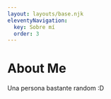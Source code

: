 ```yaml
---
layout: layouts/base.njk
eleventyNavigation:
  key: Sobre mí
  order: 3
---
```

# About Me

Una persona bastante random :D
